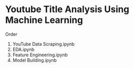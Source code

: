 # Youtube Title Analysis Using Machine Learning

Order
1. YouTube Data Scraping.ipynb
2. EDA.ipynb
3. Feature Engineering.ipynb
4. Model Building.ipynb
